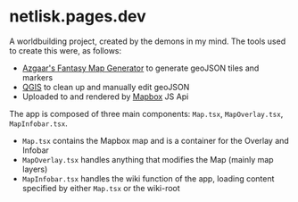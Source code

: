 # netlisk.pages.dev
A worldbuilding project, created by the demons in my mind.
The tools used to create this were, as follows:
- [Azgaar's Fantasy Map Generator](https://azgaar.github.io/Fantasy-Map-Generator/) to generate geoJSON tiles and markers
- [QGIS](https://www.qgis.org/en/site/) to clean up and manually edit geoJSON
- Uploaded to and rendered by [Mapbox](https://www.mapbox.com/) JS Api

The app is composed of three main components: `Map.tsx`, `MapOverlay.tsx`, `MapInfobar.tsx`.
- `Map.tsx` contains the Mapbox map and is a container for the Overlay and Infobar
- `MapOverlay.tsx` handles anything that modifies the Map (mainly map layers)
- `MapInfobar.tsx` handles the wiki function of the app, loading content specified by either `Map.tsx` or the wiki-root